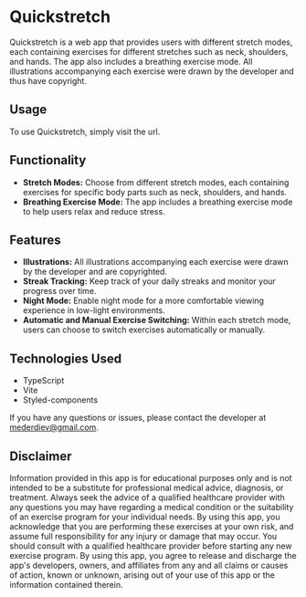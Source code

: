 # Quickstretch

Quickstretch is a web app that provides users with different stretch modes, each containing exercises for different stretches such as neck, shoulders, and hands. The app also includes a breathing exercise mode. All illustrations accompanying each exercise were drawn by the developer and thus have copyright. 

## Usage

To use Quickstretch, simply visit the url.

## Functionality

- **Stretch Modes:** Choose from different stretch modes, each containing exercises for specific body parts such as neck, shoulders, and hands.
- **Breathing Exercise Mode:** The app includes a breathing exercise mode to help users relax and reduce stress.

## Features

- **Illustrations:** All illustrations accompanying each exercise were drawn by the developer and are copyrighted.
- **Streak Tracking:** Keep track of your daily streaks and monitor your progress over time.
- **Night Mode:** Enable night mode for a more comfortable viewing experience in low-light environments.
- **Automatic and Manual Exercise Switching:** Within each stretch mode, users can choose to switch exercises automatically or manually.

## Technologies Used

- TypeScript
- Vite
- Styled-components

If you have any questions or issues, please contact the developer at mederdiev@gmail.com.


## Disclaimer

Information provided in this app is for educational purposes only and is not intended to be a substitute for professional medical advice, diagnosis, or treatment. Always seek the advice of a qualified healthcare provider with any questions you may have regarding a medical condition or the suitability of an exercise program for your individual needs. By using this app, you acknowledge that you are performing these exercises at your own risk, and assume full responsibility for any injury or damage that may occur. You should consult with a qualified healthcare provider before starting any new exercise program. By using this app, you agree to release and discharge the app's developers, owners, and affiliates from any and all claims or causes of action, known or unknown, arising out of your use of this app or the information contained therein.
